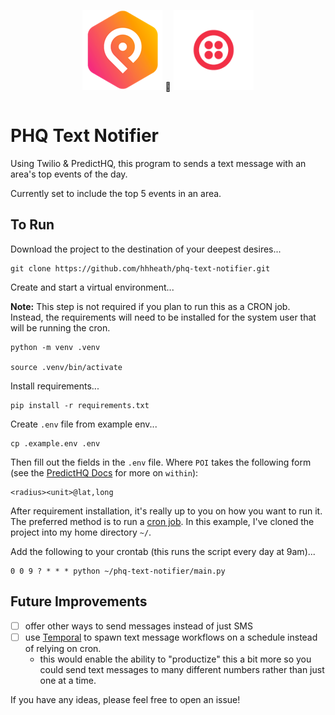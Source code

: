 <div align="center">
  <p style="display: inline-block;">
    <img src="https://github.com/hhheath/phq-text-notifier/blob/main/assets/phq.png" alt="PHQ" width="128" height="128"/>
  </p>
  <p style="display: inline-block;">
    🤝
  </p>
  <p style="display: inline-block;">
    <img src="https://github.com/hhheath/phq-text-notifier/blob/main/assets/twilio.png" alt="Twilio" width="128" height="128"/>
  </p>
</div>

# PHQ Text Notifier

Using Twilio & PredictHQ, this program to sends a text message with an area's top events of the day. 

Currently set to include the top 5 events in an area.

## To Run

Download the project to the destination of your deepest desires... 

```shell
git clone https://github.com/hhheath/phq-text-notifier.git
```

Create and start a virtual environment... 

**Note:** This step is not required if you plan to run this as a CRON job. Instead, the requirements will need to be installed for the system user that will be running the cron.

```shell
python -m venv .venv

source .venv/bin/activate
```

Install requirements...

```shell
pip install -r requirements.txt
```

Create `.env` file from example env...

```shell
cp .example.env .env
```

Then fill out the fields in the `.env` file. Where `POI` takes the following form (see the [PredictHQ Docs](https://docs.predicthq.com/resources/events) for more on `within`): 

```shell
<radius><unit>@lat,long
```

After requirement installation, it's really up to you on how you want to run it. The preferred method is to run a [cron job](https://www.hostinger.com/tutorials/cron-job). In this example, I've cloned the project into my home directory `~/`.

Add the following to your crontab (this runs the script every day at 9am)...

```shell
0 0 9 ? * * * python ~/phq-text-notifier/main.py
```

## Future Improvements

- [ ] offer other ways to send messages instead of just SMS
- [ ] use [Temporal](https://temporal.io) to spawn text message workflows on a schedule instead of relying on cron. 
  - this would enable the ability to "productize" this a bit more so you could send text messages to many different numbers rather than just one at a time.

If you have any ideas, please feel free to open an issue!

